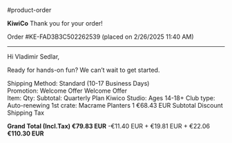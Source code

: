#product-order

**KiwiCo**
Thank you for your order!

Order #KE-FAD3B3C502262539 (placed on 2/26/2025 11:40 AM)
___

Hi Vladimir Sedlar,

Ready for hands-on fun? We can’t wait to get started.

Shipping Method:
Standard (10-17 Business Days)  
Promotion:
Welcome Offer   Welcome Offer  
Item:	Qty:	Subtotal:
Quarterly Plan
Kiwico Studio: Ages 14-18+
Club type:
  Auto-renewing
1st crate:
  Macrame Planters	1	€68.43 EUR
Subtotal
Discount
Shipping
Tax

**Grand Total (Incl.Tax)	€79.83 EUR**
-€11.40 EUR
\+ €19.81 EUR
\+ €22.06
**€110.30 EUR**	 

